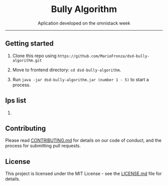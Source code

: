 <h1 align="center">
  Bully Algorithm
  <br>
</h1>

<p align="center">Aplication developed on the omnistack week</p>

<hr />

## Getting started

1. Clone this repo using `https://github.com/MarioFronza/dsd-bully-algorithm.git`

2. Move to frontend directory: `cd dsd-bully-algorithm`.<br />
3. Run `java -jar dsd-bully-algorithm.jar (number 1 - 5)` to start a process.<br />

## Ips list

1.

## Contributing

Please read [CONTRIBUTING.md](CONTRIBUTING.md) for details on our code of conduct, and the process for submitting pull requests.

## License

This project is licensed under the MIT License - see the [LICENSE.md](LICENSE.md) file for details.
